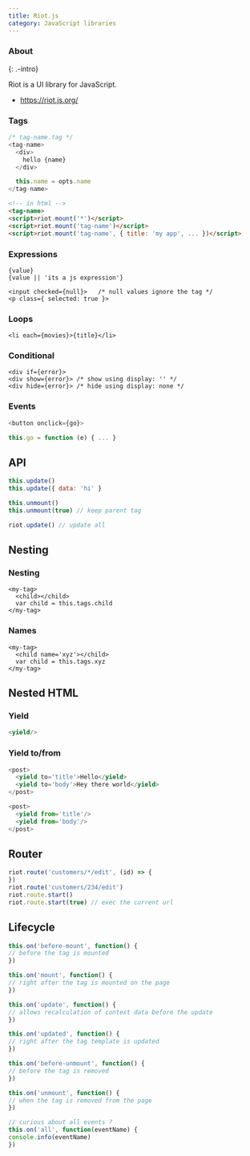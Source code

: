 ```yaml
---
title: Riot.js
category: JavaScript libraries
---
```


### About
{: .-intro}

Riot is a UI library for JavaScript.

- <https://riot.js.org/>

### Tags

```js
/* tag-name.tag */
<tag-name>
  <div>
    hello {name}
  </div>

  this.name = opts.name
</tag-name>
```

```html
<!-- in html -->
<tag-name>
<script>riot.mount('*')</script>
<script>riot.mount('tag-name')</script>
<script>riot.mount('tag-name', { title: 'my app', ... })</script>
```

### Expressions

```
{value}
{value || 'its a js expression'}

<input checked={null}>   /* null values ignore the tag */
<p class={ selected: true }>
```

### Loops

```
<li each={movies}>{title}</li>
```

### Conditional
```
<div if={error}>
<div show={error}> /* show using display: '' */
<div hide={error}> /* hide using display: none */
```

### Events

```js
<button onclick={go}>

this.go = function (e) { ... }
```

## API

```js
this.update()
this.update({ data: 'hi' }

this.unmount()
this.unmount(true) // keep parent tag

riot.update() // update all
```

## Nesting

### Nesting

```
<my-tag>
  <child></child>
  var child = this.tags.child
</my-tag>
```

### Names

```
<my-tag>
  <child name='xyz'></child>
  var child = this.tags.xyz
</my-tag>
```

## Nested HTML

### Yield

```js
<yield/>
```

### Yield to/from

```js
<post>
  <yield to='title'>Hello</yield>
  <yield to='body'>Hey there world</yield>
</post>
```

```js
<post>
  <yield from='title'/>
  <yield from='body'/>
</post>
```

## Router

```js
riot.route('customers/*/edit', (id) => {
})
riot.route('customers/234/edit')
riot.route.start()
riot.route.start(true) // exec the current url
```

## Lifecycle

```js
this.on('before-mount', function() {
// before the tag is mounted
})

this.on('mount', function() {
// right after the tag is mounted on the page
})

this.on('update', function() {
// allows recalculation of context data before the update
})

this.on('updated', function() {
// right after the tag template is updated
})

this.on('before-unmount', function() {
// before the tag is removed
})

this.on('unmount', function() {
// when the tag is removed from the page
})

// curious about all events ?
this.on('all', function(eventName) {
console.info(eventName)
})
```
